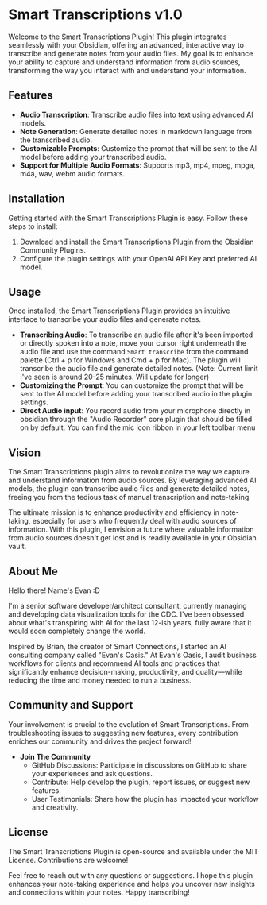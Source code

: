 # Smart Transcriptions v1.0

Welcome to the Smart Transcriptions Plugin! This plugin integrates seamlessly with your Obsidian, offering an advanced, interactive way to transcribe and generate notes from your audio files. My goal is to enhance your ability to capture and understand information from audio sources, transforming the way you interact with and understand your information.

## Features
- **Audio Transcription**: Transcribe audio files into text using advanced AI models.
- **Note Generation**: Generate detailed notes in markdown language from the transcribed audio.
- **Customizable Prompts**: Customize the prompt that will be sent to the AI model before adding your transcribed audio.
- **Support for Multiple Audio Formats**: Supports mp3, mp4, mpeg, mpga, m4a, wav, webm audio formats.

## Installation
Getting started with the Smart Transcriptions Plugin is easy. Follow these steps to install:

1. Download and install the Smart Transcriptions Plugin from the Obsidian Community Plugins.
2. Configure the plugin settings with your OpenAI API Key and preferred AI model.

## Usage
Once installed, the Smart Transcriptions Plugin provides an intuitive interface to transcribe your audio files and generate notes.

- **Transcribing Audio**: To transcribe an audio file after it's been imported or directly spoken into a note, move your cursor right underneath the audio file and use the command `Smart transcribe` from the command palette (Ctrl + p for Windows and Cmd + p for Mac). The plugin will transcribe the audio file and generate detailed notes. (Note:  Current limit I've seen is around 20-25 minutes.  Will update for longer)
- **Customizing the Prompt**: You can customize the prompt that will be sent to the AI model before adding your transcribed audio in the plugin settings.
- **Direct Audio input**: You record audio from your microphone directly in obsidian through the "Audio Recorder" core plugin that should be filled on by default.  You can find the mic icon ribbon in your left toolbar menu

## Vision
The Smart Transcriptions plugin aims to revolutionize the way we capture and understand information from audio sources. By leveraging advanced AI models, the plugin can transcribe audio files and generate detailed notes, freeing you from the tedious task of manual transcription and note-taking.

The ultimate mission is to enhance productivity and efficiency in note-taking, especially for users who frequently deal with audio sources of information. With this plugin, I envision a future where valuable information from audio sources doesn't get lost and is readily available in your Obsidian vault.

## About Me
Hello there! Name's Evan :D

I'm a senior software developer/architect consultant, currently managing and developing data visualization tools for the CDC. I've been obsessed about what's transpiring with AI for the last 12-ish years, fully aware that it would soon completely change the world.

Inspired by Brian, the creator of Smart Connections, I started an AI consulting company called "Evan's Oasis." At Evan's Oasis, I audit business workflows for clients and recommend AI tools and practices that significantly enhance decision-making, productivity, and quality—while reducing the time and money needed to run a business.

## Community and Support
Your involvement is crucial to the evolution of Smart Transcriptions. From troubleshooting issues to suggesting new features, every contribution enriches our community and drives the project forward!

- **Join The Community**
  - GitHub Discussions: Participate in discussions on GitHub to share your experiences and ask questions.
  - Contribute: Help develop the plugin, report issues, or suggest new features.
  - User Testimonials: Share how the plugin has impacted your workflow and creativity.


## License
The Smart Transcriptions Plugin is open-source and available under the MIT License. Contributions are welcome!

Feel free to reach out with any questions or suggestions. I hope this plugin enhances your note-taking experience and helps you uncover new insights and connections within your notes. Happy transcribing!
